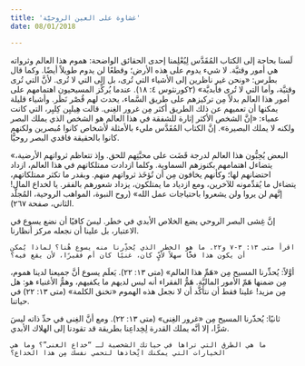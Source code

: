 ```yaml
---
title: 'غشاوة على العين الروحيَّة'
date: 08/01/2018

---
```


لَسنا بحاجة إلى الكتاب المُقَدَّس لِيُعْلِمنا إحدى الحقائق الواضحة: هموم هذا العالم وثرواته هي أمور وقتيَّة. لا شيء يدوم على هذه الأرض؛ وقطعًا لن يدوم طويلاً أيضًا. وكما قال بطرس: «ونحن غير ناظرين إلى الأشياء التي تُرى، بل إلى التي لا تُرى. لأنَّ التي تُرى وقتيَّة، وأما التي لا تُرى فأبديَّة» (٢كورنثوس ٤: ١٨). عندما يُركِّز المسيحيون اهتمامهم على أمور هذا العالم بدلاً مِن تركيزهم على طريق السَّماء، يحدث لهم قُصْر نَظَر. وأشياء قليلة يمكنها أن تعميهم عن ذلك الطريق أكثر مِن غرور الغِنى. قالت هِيليِن كِليِر، التي كانت عمياء: «إنَّ الشخص الأكثر إثارة للشفقة في هذا العالم هو الشخص الذي يملك البصر ولكنه لا يملك البصيرة». إنَّ الكتاب المُقَدَّس مليء بالأمثلة لأشخاص كانوا مُبصرين ولكنهم كانوا بالحقيقة فاقدي البصر روحيًّا.

«البعض يُحِبُّون هذا العالم لدرجة قَضَت على محبَّتِهم للحق. وإذ تتعاظم ثرواتهم الأرضية، يتضاءل اهتمامهم بكنوزهم السماوية. وكلما ازدادت ممتلكاتهم في هذا العالم، ازداد احتضانهم لها؛ وكأنهم يخافون مِن أن تُؤخَذ ثرواتهم منهم. وبقدر ما تكثر ممتلكاتهم، يتضاءل ما يُقدِّمونه للآخرين، ومع ازدياد ما يمتلكون، يزداد شعورهم بالفقر. يا لخداع المال! إنَّهم لن يروا ولن يشعروا باحتياجات عمل الله» (روح النبوة، المواهب الروحية، المُجلَّد الثاني، صفحة ٢٦٧).

إنَّ غِشى البصر الروحي يضع الخلاص الأبدي في خطر. ليسَ كافيًا أن نضع يسوع في الاعتبار، بل علينا أن نجعله مركز أنظارنا.

`اقرأ متى ١٣: ٣-٧ و٢٢. ما هو الخطر الذي يُحذِّرنا منه يسوع هُنا؟ لماذا يُمكن أن يكون هذا فخًّا سهلاً لأيٍّ كان، غنيًا كان أم فقيرًا، لأن يقع فيه؟`

أوَّلاً: يُحذِّرنا المسيح مِن «هَمِّ هذا العالم» (متى ١٣: ٢٢). يَعلَم يسوع أنَّ جميعنا لدينا هموم، مِن ضمنها هَمّ الأمور الماليَّة. هَمُّ الفقراء أنه ليس لديهم ما يكفيهم، وهمُّ الأغنياء هو: هل مِن مزيد! علينا فقط أن نتأكَّد أن لا نجعل هذه الهموم «تخنق الكلمة» (متى ١٣: ٢٢) في حياتنا.

ثانيًا: يُحذّرنا المسيح مِن «غرور الغِنى» (متى ١٣: ٢٢). ومع أنَّ الغِنى في حدِّ ذاته ليسَ شرًّا، إلا أنَّه يملك القدرة لِخِداعِنا بطريقة قد تقودنا إلى الهلاك الأبدي.

`ما هي الطرق التي تراها في حياتك الشخصية لـ “خداع الغنى”؟ وما هي الخيارات التي يمكنك اتِّخاذها لتحمي نفسك مِن هذا الخداع؟`